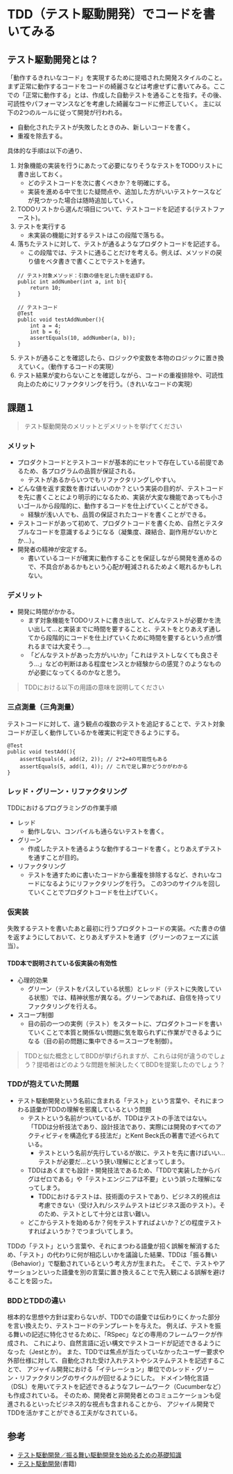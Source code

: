 # TDD（テスト駆動開発）でコードを書いてみる

## テスト駆動開発とは？
「動作するきれいなコード」を実現するために提唱された開発スタイルのこと。まず正常に動作するコードをコードの綺麗さなどは考慮せずに書いてみる。ここでの「正常に動作する」とは、作成した自動テストを通ることを指す。その後、可読性やパフォーマンスなどを考慮した綺麗なコードに修正していく。
主に以下の2つのルールに従って開発が行われる。
- 自動化されたテストが失敗したときのみ、新しいコードを書く。
- 重複を除去する。

具体的な手順は以下の通り、
1. 対象機能の実装を行うにあたって必要になりそうなテストをTODOリストに書き出しておく。
    - どのテストコードを次に書くべきか？を明確にする。
    - 実装を進める中で生じた疑問点や、追加した方がいいテストケースなどが見つかった場合は随時追加していく。
2. TODOリストから選んだ項目について、テストコードを記述する(テストファースト)。
3. テストを実行する
    - 未実装の機能に対するテストはこの段階で落ちる。
4. 落ちたテストに対して、テストが通るようなプロダクトコードを記述する。
    - この段階では、テストに通ることだけを考える。例えば、メソッドの戻り値をベタ書きで書くことでテストを通す。
    ```
    // テスト対象メソッド：引数の値を足した値を返却する。
    public int addNumber(int a, int b){
        return 10;
    }

    // テストコード
    @Test
    public void testAddNumber(){
        int a = 4;
        int b = 6;
        assertEquals(10, addNumber(a, b));
    } 
    ```
5. テストが通ることを確認したら、ロジックや変数を本物のロジックに置き換えていく。（動作するコードの実現）
6. テスト結果が変わらないことを確認しながら、コードの重複排除や、可読性向上のためにリファクタリングを行う。（きれいなコードの実現）

## 課題１
> テスト駆動開発のメリットとデメリットを挙げてください
### メリット
- プロダクトコードとテストコードが基本的にセットで存在している前提であるため、各プログラムの品質が保証される。
    - テストがあるからいつでもリファクタリングしやすい。 
- どんな値を返す変数を書けばいいのか？という実装の目的が、テストコードを先に書くことにより明示的になるため、実装が大変な機能であっても小さいゴールから段階的に、動作するコードを仕上げていくことができる。
    - 経験が浅い人でも、品質の保証されたコードを書くことができる。
- テストコードがあって初めて、プロダクトコードを書くため、自然とテスタブルなコードを意識するようになる（凝集度、疎結合、副作用がないかとか…）。
- 開発者の精神が安定する。
    - 書いているコードが確実に動作することを保証しながら開発を進めるので、不具合があるかもという心配が軽減されるためよく眠れるかもしれない。

### デメリット
- 開発に時間がかかる。
    - まず対象機能をTODOリストに書き出して、どんなテストが必要かを洗い出して…と実装までに時間を要することと、テストをとりあえず通してから段階的にコードを仕上げていくために時間を要するという点が慣れるまでは大変そう…。
    - 「どんなテストがあった方がいいか」「これはテストしなくても良さそう…」などの判断はある程度センスとか経験からの感覚？のようなものが必要になってくるのかなと思う。

> TDDにおける以下の用語の意味を説明してください
### 三点測量（三角測量）
テストコードに対して、違う観点の複数のテストを追記することで、テスト対象コードが正しく動作しているかを確実に判定できるようにする。
```
@Test
public void testAdd(){
    assertEquals(4, add(2, 2)); // 2*2=4の可能性もある
    assertEquals(5, add(1, 4)); // これで足し算かどうかがわかる
}
```

### レッド・グリーン・リファクタリング
TDDにおけるプログラミングの作業手順
- レッド
    - 動作しない、コンパイルも通らないテストを書く。
- グリーン
    - 作成したテストを通るような動作するコードを書く。とりあえずテストを通すことが目的。
- リファクタリング
    - テストを通すために書いたコードから重複を排除するなど、きれいなコードになるようにリファクタリングを行う。
この3つのサイクルを回していくことでプロダクトコードを仕上げていく。

### 仮実装
失敗するテストを書いたあと最初に行うプロダクトコードの実装。べた書きの値を返すようにしておいて、とりあえずテストを通す（グリーンのフェーズに該当）。
#### TDD本で説明されている仮実装の有効性
- 心理的効果
    - グリーン（テストをパスしている状態）とレッド（テストに失敗している状態）では、精神状態が異なる。グリーンであれば、自信を持ってリファクタリングを行える。
- スコープ制御
    - 目の前の一つの実例（テスト）をスタートに、プロダクトコードを書いていくことで本質と関係ない問題に気を取られずに作業ができるようになる（目の前の問題に集中できる＝スコープを制御）。

> TDDと似た概念としてBDDが挙げられますが、これらは何が違うのでしょう？提唱者はどのような問題を解決したくてBDDを提案したのでしょう？

### TDDが抱えていた問題
- テスト駆動開発という名前に含まれる「テスト」という言葉や、それにまつわる語彙がTDDの理解を邪魔しているという問題
    - テストという名前がついているが、TDDはテストの手法ではない。「TDDは分析技法であり、設計技法であり、実際には開発のすべてのアクティビティを構造化する技法だ」とKent Beck氏の著書で述べられている。
        - テストという名前が先行しているが故に、テストを先に書けばいい…テストが必要だ…という狭い理解にとどまってしまう。
    - TDDはあくまでも設計・開発技法であるため、「TDDで実装したからバグはゼロである」や「テストエンジニアは不要」という誤った理解になってしまう。
        - TDDにおけるテストは、技術面のテストであり、ビジネス的視点は考慮できない（受け入れ/システムテストはビジネス面のテスト）。そのため、テストとして十分とは言い難い。
    - どこからテストを始めるか？何をテストすればよいか？どの程度テストすればよいうか？でつまづいてしまう。

 TDDの「テスト」という言葉や、それにまつわる語彙が招く誤解を解消するため、「テスト」の代わりに何が相応しいかを議論した結果、TDDは「振る舞い（Behavior）」で駆動されているという考え方が生まれた。
そこで、テストやアサーションといった語彙を別の言葉に置き換えることで先入観による誤解を避けることを図った。

### BDDとTDDの違い
根本的な思想や方針は変わらないが、TDDでの語彙では伝わりにくかった部分を言い換えたり、テストコードのテンプレートを与えた。
例えば、テストを振る舞いの記述に特化させるために、「RSpec」などの専用のフレームワークが作成され、
これにより、自然言語に近い構文でテストコードが記述できるようになった（Jestとか）。
また、TDDでは焦点が当たっていなかったユーザー要求や外部仕様に対して、自動化された受け入れテストやシステムテストを記述することで、
アジャイル開発における「イテレーション」単位でのレッド・グリーン・リファクタリングのサイクルが回せるようにした。
ドメイン特化言語（DSL）を用いてテストを記述できるようなフレームワーク（Cucumberなど）も作成されている。
そのため、開発者と非開発者とのコミュニケーションも促進されるといったビジネス的な視点も含まれることから、
アジャイル開発でTDDを活かすことができる工夫がなされている。

## 参考
- [テスト駆動開発／振る舞い駆動開発を始めるための基礎知識](https://atmarkit.itmedia.co.jp/ait/articles/1403/05/news035_3.html)
- [テスト駆動開発](https://www.amazon.co.jp/%E3%83%86%E3%82%B9%E3%83%88%E9%A7%86%E5%8B%95%E9%96%8B%E7%99%BA-Kent-Beck/dp/4274217884)(書籍)